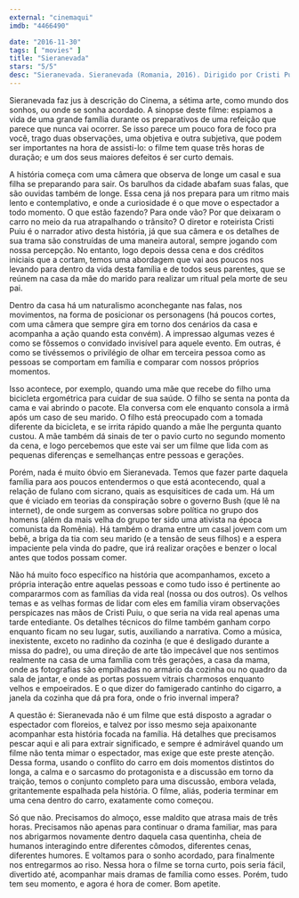 ```yaml
---
external: "cinemaqui"
imdb: "4466490"

date: "2016-11-30"
tags: [ "movies" ]
title: "Sieranevada"
stars: "5/5"
desc: "Sieranevada. Sieranevada (Romania, 2016). Dirigido por Cristi Puiu. Escrito por Cristi Puiu. Com Mimi Branescu (Lary), Mirela Apostu (Doamna insarcinata), Eugenia Bosânceanu (Vecina in varsta), Ilona Brezoianu (Cami), Ana Ciontea (Aunt Ofelia), Ioana Craciunescu (Mrs. Popescu), Valer Dellakeza (Preotul), Aristita Diamandi (Vecina), Dana Dogaru (Nusa). Crítica escrita para o site CinemAqui."
---
```

Sieranevada faz jus à descrição do Cinema, a sétima arte, como mundo dos sonhos, ou onde se sonha acordado. A sinopse deste filme: espiamos a vida de uma grande família durante os preparativos de uma refeição que parece que nunca vai ocorrer. Se isso parece um pouco fora de foco pra você, trago duas observações, uma objetiva e outra subjetiva, que podem ser importantes na hora de assisti-lo: o filme tem quase três horas de duração; e um dos seus maiores defeitos é ser curto demais.

A história começa com uma câmera que observa de longe um casal e sua filha se preparando para sair. Os barulhos da cidade abafam suas falas, que são ouvidas também de longe. Essa cena já nos prepara para um ritmo mais lento e contemplativo, e onde a curiosidade é o que move o espectador a todo momento. O que estão fazendo? Para onde vão? Por que deixaram o carro no meio da rua atrapalhando o trânsito? O diretor e roteirista Cristi Puiu é o narrador ativo desta história, já que sua câmera e os detalhes de sua trama são construídas de uma maneira autoral, sempre jogando com nossa percepção. No entanto, logo depois dessa cena e dos créditos iniciais que a cortam, temos uma abordagem que vai aos poucos nos levando para dentro da vida desta família e de todos seus parentes, que se reúnem na casa da mãe do marido para realizar um ritual pela morte de seu pai.

Dentro da casa há um naturalismo aconchegante nas falas, nos movimentos, na forma de posicionar os personagens (há poucos cortes, com uma câmera que sempre gira em torno dos cenários da casa e acompanha a ação quando esta convém). A impressao algumas vezes é como se fôssemos o convidado invisível para aquele evento. Em outras, é como se tivéssemos o privilégio de olhar em terceira pessoa como as pessoas se comportam em família e comparar com nossos próprios momentos.

Isso acontece, por exemplo, quando uma mãe que recebe do filho uma bicicleta ergométrica para cuidar de sua saúde. O filho se senta na ponta da cama e vai abrindo o pacote. Ela conversa com ele enquanto consola a irmã após um caso de seu marido. O filho está preocupado com a tomada diferente da bicicleta, e se irrita rápido quando a mãe lhe pergunta quanto custou. A mãe também dá sinais de ter o pavio curto no segundo momento da cena, e logo percebemos que este vai ser um filme que lida com as pequenas diferenças e semelhanças entre pessoas e gerações.

Porém, nada é muito óbvio em Sieranevada. Temos que fazer parte daquela família para aos poucos entendermos o que está acontecendo, qual a relação de fulano com sicrano, quais as esquisitices de cada um. Há um que é viciado em teorias da conspiração sobre o governo Bush (que lê na internet), de onde surgem as conversas sobre política no grupo dos homens (além da mais velha do grupo ter sido uma ativista na época comunista da Romênia). Há também o drama entre um casal jovem com um bebê, a briga da tia com seu marido (e a tensão de seus filhos) e a espera impaciente pela vinda do padre, que irá realizar orações e benzer o local antes que todos possam comer.

Não há muito foco específico na história que acompanhamos, exceto a própria interação entre aquelas pessoas e como tudo isso é pertinente ao compararmos com as famílias da vida real (nossa ou dos outros). Os velhos temas e as velhas formas de lidar com eles em família viram observações perspicazes nas mãos de Cristi Puiu, o que seria na vida real apenas uma tarde entediante. Os detalhes técnicos do filme também ganham corpo enquanto ficam no seu lugar, sutis, auxiliando a narrativa. Como a música, inexistente, exceto no radinho da cozinha (e que é desligado durante a missa do padre), ou uma direção de arte tão impecável que nos sentimos realmente na casa de uma família com três gerações, a casa da mama, onde as fotografias são empilhadas no armário da cozinha ou no quadro da sala de jantar, e onde as portas possuem vitrais charmosos enquanto velhos e empoeirados. E o que dizer do famigerado cantinho do cigarro, a janela da cozinha que dá pra fora, onde o frio invernal impera?

A questão é: Sieranevada não é um filme que está disposto a agradar o espectador com floreios, e talvez por isso mesmo seja apaixonante acompanhar esta história focada na família. Há detalhes que precisamos pescar aqui e ali para extrair significado, e sempre é admirável quando um filme não tenta mimar o espectador, mas exige que este preste atenção. Dessa forma, usando o conflito do carro em dois momentos distintos do longa, a calma e o sarcasmo do protagonista e a discussão em torno da traição, temos o conjunto completo para uma discussão, embora velada, gritantemente espalhada pela história. O filme, aliás, poderia terminar em uma cena dentro do carro, exatamente como começou.

Só que não. Precisamos do almoço, esse maldito que atrasa mais de três horas. Precisamos não apenas para continuar o drama familiar, mas para nos abrigarmos novamente dentro daquela casa quentinha, cheia de humanos interagindo entre diferentes cômodos, diferentes cenas, diferentes humores. E voltamos para o sonho acordado, para finalmente nos entregarmos ao riso. Nessa hora o filme se torna curto, pois seria fácil, divertido até, acompanhar mais dramas de família como esses. Porém, tudo tem seu momento, e agora é hora de comer. Bom apetite.
